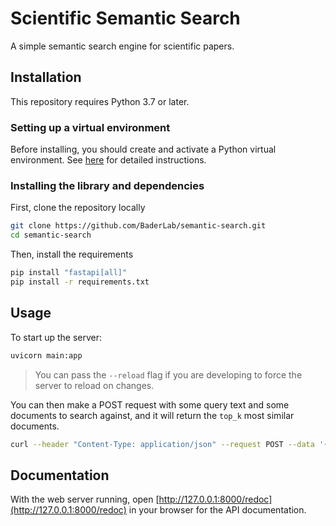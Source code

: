 # Scientific Semantic Search

A simple semantic search engine for scientific papers.

## Installation

This repository requires Python 3.7 or later.

### Setting up a virtual environment

Before installing, you should create and activate a Python virtual environment. See [here](https://github.com/allenai/allennlp#installing-via-pip) for detailed instructions.

### Installing the library and dependencies

First, clone the repository locally

```bash
git clone https://github.com/BaderLab/semantic-search.git
cd semantic-search
```

Then, install the requirements

```bash
pip install "fastapi[all]"
pip install -r requirements.txt
```

## Usage

To start up the server:


```bash
uvicorn main:app
```

> You can pass the `--reload` flag if you are developing to force the server to reload on changes.

You can then make a POST request with some query text and some documents to search against, and it will return the `top_k` most similar documents.

```bash
curl --header "Content-Type: application/json" --request POST --data '{"query":{"id":"someid","text":"The TGF-beta superfamily of growth and differentiation factors, including TGF-beta, Activins and bone morphogenetic proteins (BMPs) play critical roles in regulating the development of many organisms."},"documents":[{"id":"9887103","text":"The Drosophila activin receptor baboon signals through dSmad2 and controls cell proliferation but not patterning during larval development.\n"},{"id":"30049242","text":"Transcriptional up-regulation of the TGF-β intracellular signaling transducer Mad of Drosophila larvae in response to parasitic nematode infection.\n"},{"id":"22936248","text":"High-fidelity promoter profiling reveals widespread alternative promoter usage and transposon-driven developmental gene expression.\n"}],"top_k":3}' http://localhost:8000/
```


## Documentation

With the web server running, open [http://127.0.0.1:8000/redoc](http://127.0.0.1:8000/redoc) in your browser for the API documentation.
